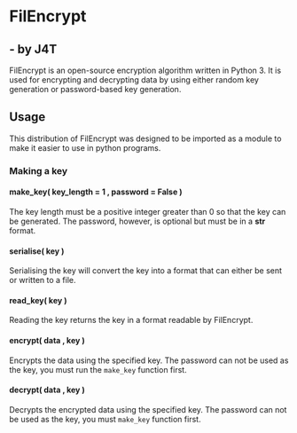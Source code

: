 # FilEncrypt
## - by J4T
FilEncrypt is an open-source encryption algorithm written in Python 3. It is used for encrypting and decrypting data by using either random key generation or password-based key generation. 


## Usage
This distribution of FilEncrypt was designed to be imported as a module to make it easier to use in python programs. 

### Making a key
#### make_key( key_length = 1 , password = False )

The key length must be a positive integer greater than 0 so that the key can be generated. The password, however, is optional but must be in a **str** format. 

#### serialise( key )

Serialising the key will convert the key into a format that can either be sent or written to a file. 

#### read_key( key )

Reading the key returns the key in a format readable by FilEncrypt. 

#### encrypt( data , key ) 

Encrypts the data using the specified key. The password can not be used as the key, you must run the `make_key` function first. 

#### decrypt( data , key )

Decrypts the encrypted data using the specified key. The password can not be used as the key, you must `make_key` function first. 
